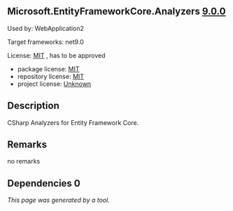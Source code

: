 Microsoft.EntityFrameworkCore.Analyzers [9.0.0](https://www.nuget.org/packages/Microsoft.EntityFrameworkCore.Analyzers/9.0.0)
--------------------

Used by: WebApplication2

Target frameworks: net9.0

License: [MIT](../../../../licenses/mit) , has to be approved

- package license: [MIT](https://licenses.nuget.org/MIT) 
- repository license: [MIT](https://github.com/dotnet/efcore) 
- project license: [Unknown](https://docs.microsoft.com/ef/core/) 

Description
-----------
CSharp Analyzers for Entity Framework Core.

Remarks
-----------
no remarks


Dependencies 0
-----------


*This page was generated by a tool.*